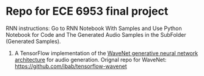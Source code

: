 # Repo for ECE 6953 final project

RNN instructions: Go to RNN Notebook With Samples and Use Python Notebook for Code and The Generated Audio Samples in the SubFolder (Generated Samples).

1. A TensorFlow implementation of the [WaveNet generative neural network architecture](https://www.deepmind.com/blog/wavenet-a-generative-model-for-raw-audio) for audio generation. Orignal repo for WaveNet: https://github.com/ibab/tensorflow-wavenet

